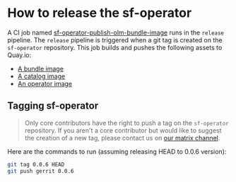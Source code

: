 # How to release the sf-operator

A CI job named [sf-operator-publish-olm-bundle-image](https://softwarefactory-project.io/zuul/t/local/builds?job_name=sf-operator-publish-olm-bundle-image&skip=0) runs in the `release` pipeline.
The `release` pipeline is triggered when a git tag is created on the `sf-operator` repository.
This job builds and pushes the following assets to Quay.io:

- [A bundle image](https://quay.io/repository/software-factory/sf-operator-bundle?tab=tags)
- [A catalog image](https://quay.io/repository/software-factory/sf-operator-catalog?tab=tags)
- [An operator image](https://quay.io/repository/software-factory/sf-operator?tab=tags)

## Tagging sf-operator

> Only core contributors have the right to push a tag on the `sf-operator` repository.
If you aren't a core contributor but would like to suggest the creation of a new tag,
please contact us on [our matrix channel](https://matrix.to/#/#softwarefactory-project:matrix.org).

Here are the commands to run (assuming releasing HEAD to 0.0.6 version):

```sh
git tag 0.0.6 HEAD
git push gerrit 0.0.6
```
